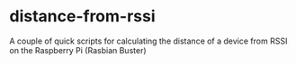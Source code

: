 # distance-from-rssi
A couple of quick scripts for calculating the distance of a device from RSSI on the Raspberry Pi (Rasbian Buster)
